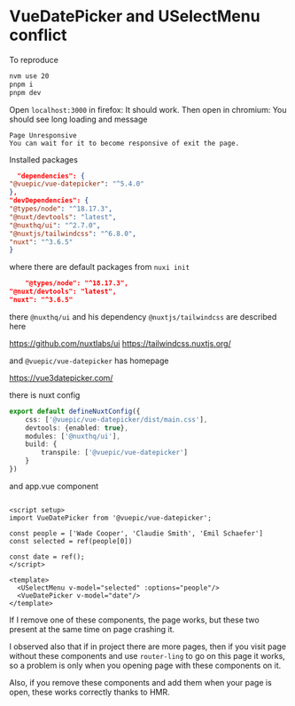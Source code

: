 # VueDatePicker and USelectMenu conflict

To reproduce

```bash
nvm use 20
pnpm i
pnpm dev
```

Open `localhost:3000` in firefox: It should work.
Then open in chromium: You should see long loading and message

```
Page Unresponsive
You can wait for it to become responsive of exit the page.
```

Installed packages

```json
  "dependencies": {
"@vuepic/vue-datepicker": "^5.4.0"
},
"devDependencies": {
"@types/node": "^18.17.3",
"@nuxt/devtools": "latest",
"@nuxthq/ui": "^2.7.0",
"@nuxtjs/tailwindcss": "^6.8.0",
"nuxt": "^3.6.5"
}
```

where there are default packages from `nuxi init`

```json
    "@types/node": "^18.17.3",
"@nuxt/devtools": "latest",
"nuxt": "^3.6.5"
```

there `@nuxthq/ui` and his dependency `@nuxtjs/tailwindcss` are described here

https://github.com/nuxtlabs/ui
https://tailwindcss.nuxtjs.org/

and `@vuepic/vue-datepicker` has homepage

https://vue3datepicker.com/

there is nuxt config

```ts
export default defineNuxtConfig({
    css: ['@vuepic/vue-datepicker/dist/main.css'],
    devtools: {enabled: true},
    modules: ['@nuxthq/ui'],
    build: {
        transpile: ['@vuepic/vue-datepicker']
    }
})
```

and app.vue component

```vue

<script setup>
import VueDatePicker from '@vuepic/vue-datepicker';

const people = ['Wade Cooper', 'Claudie Smith', 'Emil Schaefer']
const selected = ref(people[0])

const date = ref();
</script>

<template>
  <USelectMenu v-model="selected" :options="people"/>
  <VueDatePicker v-model="date"/>
</template>
```

If I remove one of these components, the page works, but these two present at the same time on page crashing it.

I observed also that if in project there are more pages, then if you visit page without these components and
use `router-ling` to go on this page it works, so a problem is only when you opening page with these components on it.

Also, if you remove these components and add them when your page is open, these works correctly thanks to HMR.
